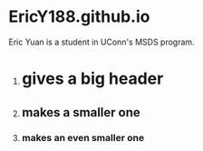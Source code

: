 # EricY188.github.io
Eric Yuan is a student in UConn's MSDS program. 
1. # gives a big header
2. ## makes a smaller one
3. ### makes an even smaller one
